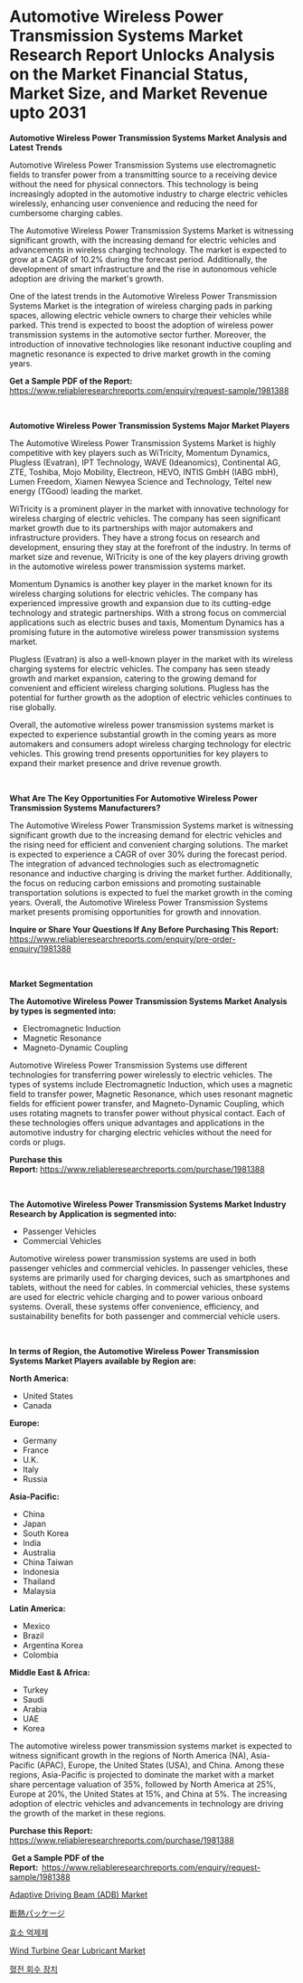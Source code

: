 <p><h1>Automotive Wireless Power Transmission Systems Market Research Report Unlocks Analysis on the Market Financial Status, Market Size, and Market Revenue upto 2031</h1></p><p><strong>Automotive Wireless Power Transmission Systems Market Analysis and Latest Trends</strong></p>
<p><p>Automotive Wireless Power Transmission Systems use electromagnetic fields to transfer power from a transmitting source to a receiving device without the need for physical connectors. This technology is being increasingly adopted in the automotive industry to charge electric vehicles wirelessly, enhancing user convenience and reducing the need for cumbersome charging cables.</p><p>The Automotive Wireless Power Transmission Systems Market is witnessing significant growth, with the increasing demand for electric vehicles and advancements in wireless charging technology. The market is expected to grow at a CAGR of 10.2% during the forecast period. Additionally, the development of smart infrastructure and the rise in autonomous vehicle adoption are driving the market's growth. </p><p>One of the latest trends in the Automotive Wireless Power Transmission Systems Market is the integration of wireless charging pads in parking spaces, allowing electric vehicle owners to charge their vehicles while parked. This trend is expected to boost the adoption of wireless power transmission systems in the automotive sector further. Moreover, the introduction of innovative technologies like resonant inductive coupling and magnetic resonance is expected to drive market growth in the coming years.</p></p>
<p><strong>Get a Sample PDF of the Report:&nbsp;</strong> <a href="https://www.reliableresearchreports.com/enquiry/request-sample/1981388">https://www.reliableresearchreports.com/enquiry/request-sample/1981388</a></p>
<p>&nbsp;</p>
<p><strong>Automotive Wireless Power Transmission Systems Major Market Players</strong></p>
<p><p>The Automotive Wireless Power Transmission Systems Market is highly competitive with key players such as WiTricity, Momentum Dynamics, Plugless (Evatran), IPT Technology, WAVE (Ideanomics), Continental AG, ZTE, Toshiba, Mojo Mobility, Electreon, HEVO, INTIS GmbH (IABG mbH), Lumen Freedom, Xiamen Newyea Science and Technology, Teltel new energy (TGood) leading the market. </p><p>WiTricity is a prominent player in the market with innovative technology for wireless charging of electric vehicles. The company has seen significant market growth due to its partnerships with major automakers and infrastructure providers. They have a strong focus on research and development, ensuring they stay at the forefront of the industry. In terms of market size and revenue, WiTricity is one of the key players driving growth in the automotive wireless power transmission systems market.</p><p>Momentum Dynamics is another key player in the market known for its wireless charging solutions for electric vehicles. The company has experienced impressive growth and expansion due to its cutting-edge technology and strategic partnerships. With a strong focus on commercial applications such as electric buses and taxis, Momentum Dynamics has a promising future in the automotive wireless power transmission systems market.</p><p>Plugless (Evatran) is also a well-known player in the market with its wireless charging systems for electric vehicles. The company has seen steady growth and market expansion, catering to the growing demand for convenient and efficient wireless charging solutions. Plugless has the potential for further growth as the adoption of electric vehicles continues to rise globally. </p><p>Overall, the automotive wireless power transmission systems market is expected to experience substantial growth in the coming years as more automakers and consumers adopt wireless charging technology for electric vehicles. This growing trend presents opportunities for key players to expand their market presence and drive revenue growth.</p></p>
<p>&nbsp;</p>
<p><strong>What Are The Key Opportunities For Automotive Wireless Power Transmission Systems Manufacturers?</strong></p>
<p><p>The Automotive Wireless Power Transmission Systems market is witnessing significant growth due to the increasing demand for electric vehicles and the rising need for efficient and convenient charging solutions. The market is expected to experience a CAGR of over 30% during the forecast period. The integration of advanced technologies such as electromagnetic resonance and inductive charging is driving the market further. Additionally, the focus on reducing carbon emissions and promoting sustainable transportation solutions is expected to fuel the market growth in the coming years. Overall, the Automotive Wireless Power Transmission Systems market presents promising opportunities for growth and innovation.</p></p>
<p><strong>Inquire or Share Your Questions If Any Before Purchasing This Report:</strong> <a href="https://www.reliableresearchreports.com/enquiry/pre-order-enquiry/1981388">https://www.reliableresearchreports.com/enquiry/pre-order-enquiry/1981388</a></p>
<p>&nbsp;</p>
<p><strong>Market Segmentation</strong></p>
<p><strong>The Automotive Wireless Power Transmission Systems Market Analysis by types is segmented into:</strong></p>
<p><ul><li>Electromagnetic Induction</li><li>Magnetic Resonance</li><li>Magneto-Dynamic Coupling</li></ul></p>
<p><p>Automotive Wireless Power Transmission Systems use different technologies for transferring power wirelessly to electric vehicles. The types of systems include Electromagnetic Induction, which uses a magnetic field to transfer power, Magnetic Resonance, which uses resonant magnetic fields for efficient power transfer, and Magneto-Dynamic Coupling, which uses rotating magnets to transfer power without physical contact. Each of these technologies offers unique advantages and applications in the automotive industry for charging electric vehicles without the need for cords or plugs.</p></p>
<p><strong>Purchase this Report:&nbsp;</strong><a href="https://www.reliableresearchreports.com/purchase/1981388">https://www.reliableresearchreports.com/purchase/1981388</a></p>
<p>&nbsp;</p>
<p><strong>The Automotive Wireless Power Transmission Systems Market Industry Research by Application is segmented into:</strong></p>
<p><ul><li>Passenger Vehicles</li><li>Commercial Vehicles</li></ul></p>
<p><p>Automotive wireless power transmission systems are used in both passenger vehicles and commercial vehicles. In passenger vehicles, these systems are primarily used for charging devices, such as smartphones and tablets, without the need for cables. In commercial vehicles, these systems are used for electric vehicle charging and to power various onboard systems. Overall, these systems offer convenience, efficiency, and sustainability benefits for both passenger and commercial vehicle users.</p></p>
<p>&nbsp;</p>
<p><strong>In terms of Region, the Automotive Wireless Power Transmission Systems Market Players available by Region are:</strong></p>
<p>
    <p> <strong> North America: </strong>
        <ul>
            <li>United States</li>
            <li>Canada</li>
        </ul>
        </p> 
    <p> <strong> Europe: </strong>
        <ul>
            <li>Germany</li>
            <li>France</li>
            <li>U.K.</li>
            <li>Italy</li>
            <li>Russia</li>
        </ul>
        </p> 
    <p> <strong> Asia-Pacific: </strong>
        <ul>
            <li>China</li>
            <li>Japan</li>
            <li>South Korea</li>
            <li>India</li>
            <li>Australia</li>
            <li>China Taiwan</li>
            <li>Indonesia</li>
            <li>Thailand</li>
            <li>Malaysia</li>
        </ul>
        </p> 
    <p> <strong> Latin America: </strong>
        <ul>
            <li>Mexico</li>
            <li>Brazil</li>
            <li>Argentina Korea</li>
            <li>Colombia</li>
        </ul>
        </p> 
    <p> <strong> Middle East & Africa: </strong>
        <ul>
            <li>Turkey</li>
            <li>Saudi</li>
            <li>Arabia</li>
            <li>UAE</li>
            <li>Korea</li>
        </ul>
    </p>
    </p>
<p><p>The automotive wireless power transmission systems market is expected to witness significant growth in the regions of North America (NA), Asia-Pacific (APAC), Europe, the United States (USA), and China. Among these regions, Asia-Pacific is projected to dominate the market with a market share percentage valuation of 35%, followed by North America at 25%, Europe at 20%, the United States at 15%, and China at 5%. The increasing adoption of electric vehicles and advancements in technology are driving the growth of the market in these regions.</p></p>
<p><strong>Purchase this Report: </strong><a href="https://www.reliableresearchreports.com/purchase/1981388">https://www.reliableresearchreports.com/purchase/1981388</a></p>
<p>&nbsp;<strong>Get a Sample PDF of the Report:&nbsp;&nbsp;</strong><a href="https://www.reliableresearchreports.com/enquiry/request-sample/1981388">https://www.reliableresearchreports.com/enquiry/request-sample/1981388</a></p>
<p><strong></strong></p>
<p><p><a href="https://github.com/Chiragrp22/Market-Research-Report-List-3/blob/main/adaptive-driving-beam-adb-market.md">Adaptive Driving Beam (ADB) Market</a></p><p><a href="https://github.com/efcvopdgkdx128/Market-Research-Report-List-1/blob/main/6538259189219.md">断熱パッケージ</a></p><p><a href="https://github.com/fredrickeglers/Market-Research-Report-List-1/blob/main/1283094189125.md">효소 억제제</a></p><p><a href="https://summer-dogwood-3e9.notion.site/Wind-Turbine-Gear-Lubricant-Market-Research-Report-Unlocks-Analysis-on-the-Market-Financial-Status--baf9b18fbccb4e40a5b6e18a6552bd84">Wind Turbine Gear Lubricant Market</a></p><p><a href="https://github.com/bunxhcci35271755/Market-Research-Report-List-1/blob/main/8027316189124.md">혈전 회수 장치</a></p></p>